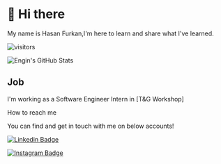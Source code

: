 # 👋 Hi there

My name is Hasan Furkan,I'm here to learn and share what I've learned.


![visitors](https://img.shields.io/badge/dynamic/json?color=informational&label=visitor%20count&query=value&url=https%3A%2F%2Fapi.countapi.xyz%2Fhit%2Fhasanfurkanfidan.hasanfurkanfidan%2Freadme)

![Engin's GitHub Stats](https://github-readme-stats.vercel.app/api?username=hasanfurkanfidan&show_icons=true)

##  Job

I'm working as a Software Engineer Intern in [T&G Workshop]



 How to reach me

You can find and get in touch with me on below accounts!

[![Linkedin Badge](https://img.shields.io/badge/hasanfurkanfidan-follow%20on%20linkedin-blue?style=for-the-badge&logo=linkedin)](https://www.linkedin.com/in/hasanfurkanfidan/)

[![Instagram Badge](https://img.shields.io/badge/hasanfurkanfidan-follow%20on%20instagram-blue?style=for-the-badge&logo=instagram)](https://instagram.com/hasanfurkanfidann/)
